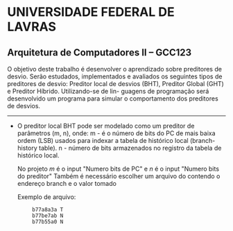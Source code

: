 UNIVERSIDADE FEDERAL DE LAVRAS
=======

## Arquitetura de Computadores II – GCC123

O objetivo deste trabalho é desenvolver o aprendizado sobre preditores de desvio. Serão
estudados, implementados e avaliados os seguintes tipos de preditores de desvio: Preditor
local de desvios (BHT), Preditor Global (GHT) e Preditor Híbrido. Utilizando-se de lin-
guagens de programação será desenvolvido um programa para simular o comportamento
dos preditores de desvios.

---

* O preditor local BHT pode ser modelado como um preditor de parâmetros (m, n),
onde:
	m - é o número de bits do PC de mais baixa ordem (LSB) usados para indexar a
	tabela de histórico local (branch-history table).
	n - número de bits armazenados no registro da tabela de histórico local.

	No projeto *m* é o input "Numero bits de PC" e *n* é o input "Numero bits do preditor"
	Também é necessário escolher um arquivo do contendo o endereço branch e o valor tomado

	Exemplo de arquivo:
```		
		b77a8a3a T
		b77be7ab N
		b77b55a0 N
```

